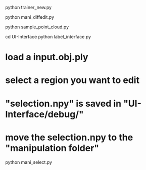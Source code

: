 python trainer_new.py



python mani_diffedit.py


python sample_point_cloud.py

cd UI-Interface
python label_interface.py

# load a input.obj.ply
# select a region you want to edit
# "selection.npy" is saved in "UI-Interface/debug/"
# move the selection.npy to the "manipulation folder"

python mani_select.py
